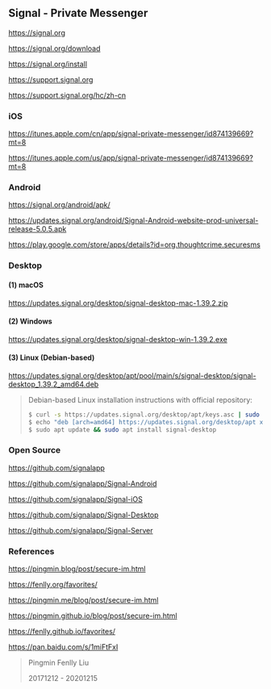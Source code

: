 ## Signal - Private Messenger

https://signal.org

https://signal.org/download

https://signal.org/install

https://support.signal.org

https://support.signal.org/hc/zh-cn


### iOS

https://itunes.apple.com/cn/app/signal-private-messenger/id874139669?mt=8

https://itunes.apple.com/us/app/signal-private-messenger/id874139669?mt=8


### Android

https://signal.org/android/apk/

https://updates.signal.org/android/Signal-Android-website-prod-universal-release-5.0.5.apk

https://play.google.com/store/apps/details?id=org.thoughtcrime.securesms


### Desktop

#### (1) macOS

https://updates.signal.org/desktop/signal-desktop-mac-1.39.2.zip

#### (2) Windows

https://updates.signal.org/desktop/signal-desktop-win-1.39.2.exe

#### (3) Linux (Debian-based)

https://updates.signal.org/desktop/apt/pool/main/s/signal-desktop/signal-desktop_1.39.2_amd64.deb

> Debian-based Linux installation instructions with official repository:
>
> ```bash
> $ curl -s https://updates.signal.org/desktop/apt/keys.asc | sudo apt-key add -
> $ echo "deb [arch=amd64] https://updates.signal.org/desktop/apt xenial main" | sudo tee -a /etc/apt/sources.list.d/signal-xenial.list
> $ sudo apt update && sudo apt install signal-desktop
> ```


### Open Source

https://github.com/signalapp

https://github.com/signalapp/Signal-Android

https://github.com/signalapp/Signal-iOS

https://github.com/signalapp/Signal-Desktop

https://github.com/signalapp/Signal-Server


### References

https://pingmin.blog/post/secure-im.html

https://fenlly.org/favorites/


https://pingmin.me/blog/post/secure-im.html

https://pingmin.github.io/blog/post/secure-im.html

https://fenlly.github.io/favorites/


https://pan.baidu.com/s/1miFtFxI



> Pingmin Fenlly Liu
>
> 20171212 - 20201215
